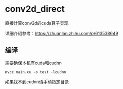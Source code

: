 # conv2d_direct

直接计算conv2d的cuda算子实现

详细介绍参考：https://zhuanlan.zhihu.com/p/613538649

## 编译

需要确保本机有cuda和cudnn

`nvcc main.cu -o test -lcudnn`

如果找不到cudnn请手动指定目录
